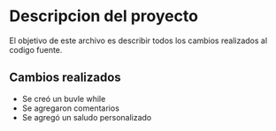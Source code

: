 # Descripcion del proyecto

El objetivo de este archivo es describir todos los cambios realizados al codigo fuente.

## Cambios realizados 
   - Se creó un buvle while
   - Se agregaron comentarios
   - Se agregó un saludo personalizado
